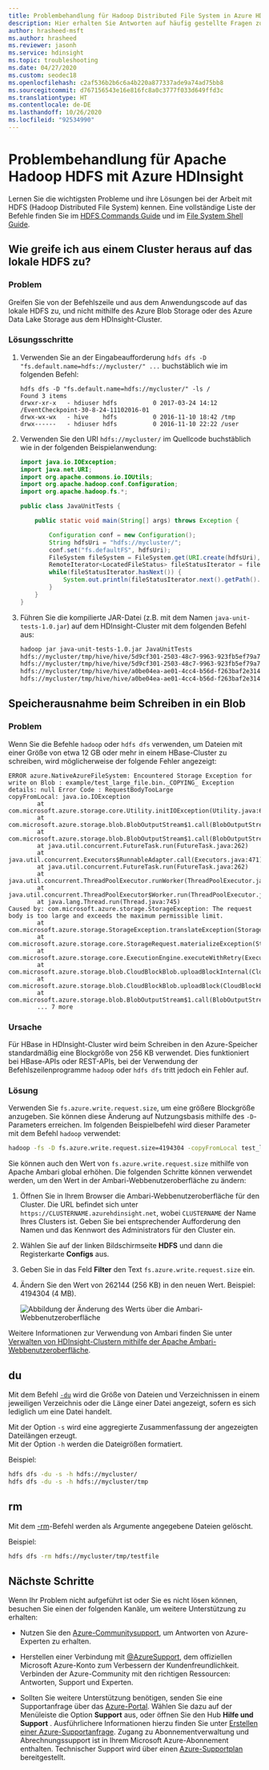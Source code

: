 ```yaml
---
title: Problembehandlung für Hadoop Distributed File System in Azure HDInsight
description: Hier erhalten Sie Antworten auf häufig gestellte Fragen zum Arbeiten mit HDFS und Azure HDInsight.
author: hrasheed-msft
ms.author: hrasheed
ms.reviewer: jasonh
ms.service: hdinsight
ms.topic: troubleshooting
ms.date: 04/27/2020
ms.custom: seodec18
ms.openlocfilehash: c2af536b2b6c6a4b220a877337ade9a74ad75bb8
ms.sourcegitcommit: d767156543e16e816fc8a0c3777f033d649ffd3c
ms.translationtype: HT
ms.contentlocale: de-DE
ms.lasthandoff: 10/26/2020
ms.locfileid: "92534990"
---
```

# <a name="troubleshoot-apache-hadoop-hdfs-by-using-azure-hdinsight"></a>Problembehandlung für Apache Hadoop HDFS mit Azure HDInsight

Lernen Sie die wichtigsten Probleme und ihre Lösungen bei der Arbeit mit HDFS (Hadoop Distributed File System) kennen. Eine vollständige Liste der Befehle finden Sie im [HDFS Commands Guide](https://hadoop.apache.org/docs/current/hadoop-project-dist/hadoop-hdfs/HDFSCommands.html) und im [File System Shell Guide](https://hadoop.apache.org/docs/current/hadoop-project-dist/hadoop-common/FileSystemShell.html).

## <a name="how-do-i-access-the-local-hdfs-from-inside-a-cluster"></a><a name="how-do-i-access-local-hdfs-from-inside-a-cluster"></a>Wie greife ich aus einem Cluster heraus auf das lokale HDFS zu?

### <a name="issue"></a>Problem

Greifen Sie von der Befehlszeile und aus dem Anwendungscode auf das lokale HDFS zu, und nicht mithilfe des Azure Blob Storage oder des Azure Data Lake Storage aus dem HDInsight-Cluster.

### <a name="resolution-steps"></a>Lösungsschritte

1. Verwenden Sie an der Eingabeaufforderung `hdfs dfs -D "fs.default.name=hdfs://mycluster/" ...` buchstäblich wie im folgenden Befehl:

    ```output
    hdfs dfs -D "fs.default.name=hdfs://mycluster/" -ls /
    Found 3 items
    drwxr-xr-x   - hdiuser hdfs          0 2017-03-24 14:12 /EventCheckpoint-30-8-24-11102016-01
    drwx-wx-wx   - hive    hdfs          0 2016-11-10 18:42 /tmp
    drwx------   - hdiuser hdfs          0 2016-11-10 22:22 /user
    ```

2. Verwenden Sie den URI `hdfs://mycluster/` im Quellcode buchstäblich wie in der folgenden Beispielanwendung:

    ```Java
    import java.io.IOException;
    import java.net.URI;
    import org.apache.commons.io.IOUtils;
    import org.apache.hadoop.conf.Configuration;
    import org.apache.hadoop.fs.*;

    public class JavaUnitTests {

        public static void main(String[] args) throws Exception {

            Configuration conf = new Configuration();
            String hdfsUri = "hdfs://mycluster/";
            conf.set("fs.defaultFS", hdfsUri);
            FileSystem fileSystem = FileSystem.get(URI.create(hdfsUri), conf);
            RemoteIterator<LocatedFileStatus> fileStatusIterator = fileSystem.listFiles(new Path("/tmp"), true);
            while(fileStatusIterator.hasNext()) {
                System.out.println(fileStatusIterator.next().getPath().toString());
            }
        }
    }
    ```

3. Führen Sie die kompilierte JAR-Datei (z.B. mit dem Namen `java-unit-tests-1.0.jar`) auf dem HDInsight-Cluster mit dem folgenden Befehl aus:

    ```apache
    hadoop jar java-unit-tests-1.0.jar JavaUnitTests
    hdfs://mycluster/tmp/hive/hive/5d9cf301-2503-48c7-9963-923fb5ef79a7/inuse.info
    hdfs://mycluster/tmp/hive/hive/5d9cf301-2503-48c7-9963-923fb5ef79a7/inuse.lck
    hdfs://mycluster/tmp/hive/hive/a0be04ea-ae01-4cc4-b56d-f263baf2e314/inuse.info
    hdfs://mycluster/tmp/hive/hive/a0be04ea-ae01-4cc4-b56d-f263baf2e314/inuse.lck
    ```

## <a name="storage-exception-for-write-on-blob"></a>Speicherausnahme beim Schreiben in ein Blob

### <a name="issue"></a>Problem

Wenn Sie die Befehle `hadoop` oder `hdfs dfs` verwenden, um Dateien mit einer Größe von etwa 12 GB oder mehr in einem HBase-Cluster zu schreiben, wird möglicherweise der folgende Fehler angezeigt:

```error
ERROR azure.NativeAzureFileSystem: Encountered Storage Exception for write on Blob : example/test_large_file.bin._COPYING_ Exception details: null Error Code : RequestBodyTooLarge
copyFromLocal: java.io.IOException
        at com.microsoft.azure.storage.core.Utility.initIOException(Utility.java:661)
        at com.microsoft.azure.storage.blob.BlobOutputStream$1.call(BlobOutputStream.java:366)
        at com.microsoft.azure.storage.blob.BlobOutputStream$1.call(BlobOutputStream.java:350)
        at java.util.concurrent.FutureTask.run(FutureTask.java:262)
        at java.util.concurrent.Executors$RunnableAdapter.call(Executors.java:471)
        at java.util.concurrent.FutureTask.run(FutureTask.java:262)
        at java.util.concurrent.ThreadPoolExecutor.runWorker(ThreadPoolExecutor.java:1145)
        at java.util.concurrent.ThreadPoolExecutor$Worker.run(ThreadPoolExecutor.java:615)
        at java.lang.Thread.run(Thread.java:745)
Caused by: com.microsoft.azure.storage.StorageException: The request body is too large and exceeds the maximum permissible limit.
        at com.microsoft.azure.storage.StorageException.translateException(StorageException.java:89)
        at com.microsoft.azure.storage.core.StorageRequest.materializeException(StorageRequest.java:307)
        at com.microsoft.azure.storage.core.ExecutionEngine.executeWithRetry(ExecutionEngine.java:182)
        at com.microsoft.azure.storage.blob.CloudBlockBlob.uploadBlockInternal(CloudBlockBlob.java:816)
        at com.microsoft.azure.storage.blob.CloudBlockBlob.uploadBlock(CloudBlockBlob.java:788)
        at com.microsoft.azure.storage.blob.BlobOutputStream$1.call(BlobOutputStream.java:354)
        ... 7 more
```

### <a name="cause"></a>Ursache

Für HBase in HDInsight-Cluster wird beim Schreiben in den Azure-Speicher standardmäßig eine Blockgröße von 256 KB verwendet. Dies funktioniert bei HBase-APIs oder REST-APIs, bei der Verwendung der Befehlszeilenprogramme `hadoop` oder `hdfs dfs` tritt jedoch ein Fehler auf.

### <a name="resolution"></a>Lösung

Verwenden Sie `fs.azure.write.request.size`, um eine größere Blockgröße anzugeben. Sie können diese Änderung auf Nutzungsbasis mithilfe des `-D`-Parameters erreichen. Im folgenden Beispielbefehl wird dieser Parameter mit dem Befehl `hadoop` verwendet:

```bash
hadoop -fs -D fs.azure.write.request.size=4194304 -copyFromLocal test_large_file.bin /example/data
```

Sie können auch den Wert von `fs.azure.write.request.size` mithilfe von Apache Ambari global erhöhen. Die folgenden Schritte können verwendet werden, um den Wert in der Ambari-Webbenutzeroberfläche zu ändern:

1. Öffnen Sie in Ihrem Browser die Ambari-Webbenutzeroberfläche für den Cluster. Die URL befindet sich unter `https://CLUSTERNAME.azurehdinsight.net`, wobei `CLUSTERNAME` der Name Ihres Clusters ist. Geben Sie bei entsprechender Aufforderung den Namen und das Kennwort des Administrators für den Cluster ein.
2. Wählen Sie auf der linken Bildschirmseite **HDFS** und dann die Registerkarte **Configs** aus.
3. Geben Sie in das Feld **Filter** den Text `fs.azure.write.request.size` ein.
4. Ändern Sie den Wert von 262144 (256 KB) in den neuen Wert. Beispiel: 4194304 (4 MB).

    ![Abbildung der Änderung des Werts über die Ambari-Webbenutzeroberfläche](./media/hdinsight-troubleshoot-hdfs/hbase-change-block-write-size.png)

Weitere Informationen zur Verwendung von Ambari finden Sie unter [Verwalten von HDInsight-Clustern mithilfe der Apache Ambari-Webbenutzeroberfläche](hdinsight-hadoop-manage-ambari.md).

## <a name="du"></a>du

Mit dem Befehl [`-du`](https://hadoop.apache.org/docs/current/hadoop-project-dist/hadoop-common/FileSystemShell.html#du) wird die Größe von Dateien und Verzeichnissen in einem jeweiligen Verzeichnis oder die Länge einer Datei angezeigt, sofern es sich lediglich um eine Datei handelt.

Mit der Option `-s` wird eine aggregierte Zusammenfassung der angezeigten Dateilängen erzeugt.  
Mit der Option `-h` werden die Dateigrößen formatiert.

Beispiel:

```bash
hdfs dfs -du -s -h hdfs://mycluster/
hdfs dfs -du -s -h hdfs://mycluster/tmp
```

## <a name="rm"></a>rm

Mit dem [-rm](https://hadoop.apache.org/docs/current/hadoop-project-dist/hadoop-common/FileSystemShell.html#rm)-Befehl werden als Argumente angegebene Dateien gelöscht.

Beispiel:

```bash
hdfs dfs -rm hdfs://mycluster/tmp/testfile
```

## <a name="next-steps"></a>Nächste Schritte

Wenn Ihr Problem nicht aufgeführt ist oder Sie es nicht lösen können, besuchen Sie einen der folgenden Kanäle, um weitere Unterstützung zu erhalten:

* Nutzen Sie den [Azure-Communitysupport](https://azure.microsoft.com/support/community/), um Antworten von Azure-Experten zu erhalten.

* Herstellen einer Verbindung mit [@AzureSupport](https://twitter.com/azuresupport), dem offiziellen Microsoft Azure-Konto zum Verbessern der Kundenfreundlichkeit. Verbinden der Azure-Community mit den richtigen Ressourcen: Antworten, Support und Experten.

* Sollten Sie weitere Unterstützung benötigen, senden Sie eine Supportanfrage über das [Azure-Portal](https://portal.azure.com/?#blade/Microsoft_Azure_Support/HelpAndSupportBlade/). Wählen Sie dazu auf der Menüleiste die Option **Support** aus, oder öffnen Sie den Hub **Hilfe und Support** . Ausführlichere Informationen hierzu finden Sie unter [Erstellen einer Azure-Supportanfrage](../azure-portal/supportability/how-to-create-azure-support-request.md). Zugang zu Abonnementverwaltung und Abrechnungssupport ist in Ihrem Microsoft Azure-Abonnement enthalten. Technischer Support wird über einen [Azure-Supportplan](https://azure.microsoft.com/support/plans/) bereitgestellt.